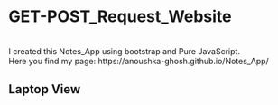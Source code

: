# GET-POST_Request_Website
<br>
I created this Notes_App using bootstrap and Pure JavaScript.
<br>
Here you find my page: https://anoushka-ghosh.github.io/Notes_App/
<br>

## Laptop View
